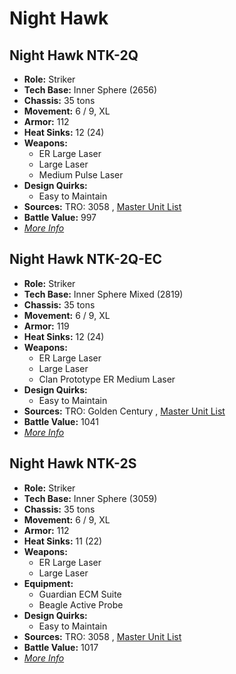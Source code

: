 # Night Hawk 

## Night Hawk NTK-2Q 

- **Role:** Striker 
- **Tech Base:** Inner Sphere (2656) 
- **Chassis:** 35 tons 
- **Movement:** 6 / 9, XL 
- **Armor:** 112 
- **Heat Sinks:** 12 (24) 
- **Weapons:** 
  - ER Large Laser 
  - Large Laser 
  - Medium Pulse Laser 
- **Design Quirks:** 
  - Easy to Maintain 
- **Sources:** TRO: 3058 , [Master Unit List](http://masterunitlist.info/Unit/Details/2271) 
- **Battle Value:** 997 
- [*More Info*](night_hawk/night_hawk_ntk-2q.md) 

## Night Hawk NTK-2Q-EC 

- **Role:** Striker 
- **Tech Base:** Inner Sphere Mixed (2819) 
- **Chassis:** 35 tons 
- **Movement:** 6 / 9, XL 
- **Armor:** 119 
- **Heat Sinks:** 12 (24) 
- **Weapons:** 
  - ER Large Laser 
  - Large Laser 
  - Clan Prototype ER Medium Laser 
- **Design Quirks:** 
  - Easy to Maintain 
- **Sources:** TRO: Golden Century , [Master Unit List](http://masterunitlist.info/Unit/Details/7676) 
- **Battle Value:** 1041 
- [*More Info*](night_hawk/night_hawk_ntk-2q-ec.md) 

## Night Hawk NTK-2S 

- **Role:** Striker 
- **Tech Base:** Inner Sphere (3059) 
- **Chassis:** 35 tons 
- **Movement:** 6 / 9, XL 
- **Armor:** 112 
- **Heat Sinks:** 11 (22) 
- **Weapons:** 
  - ER Large Laser 
  - Large Laser 
- **Equipment:** 
  - Guardian ECM Suite 
  - Beagle Active Probe 
- **Design Quirks:** 
  - Easy to Maintain 
- **Sources:** TRO: 3058 , [Master Unit List](http://masterunitlist.info/Unit/Details/2272) 
- **Battle Value:** 1017 
- [*More Info*](night_hawk/night_hawk_ntk-2s.md) 

